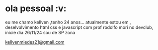 <h1>ola pessoal :v:</h1>

eu me chamo kellven ,tenho 24 anos... atualmente estou em , deselvolvimento html css e javascript com prof rodolfo mori no devclub, inicie dia 26/11/24 sou de SP zona 

 kellvenmiedes21@gmail.com
 







      
   

  
